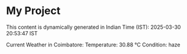 # My Project

This content is dynamically generated in Indian Time (IST): 2025-03-30 20:53:47 IST


Current Weather in Coimbatore:
Temperature: 30.88 °C
Condition: haze
